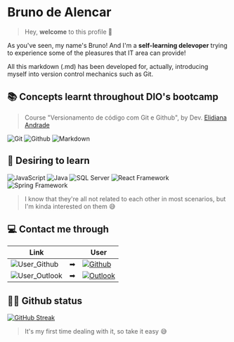 # Bruno de Alencar
> Hey, **welcome** to this profile 👋

As you've seen, my name's Bruno! And I'm a **self-learning delevoper** trying to experience some of the pleasures that IT area can provide!

All this markdown (.md) has been developed for, actually, introducing myself into version control mechanics such as Git.

## 📚 Concepts learnt throughout DIO's bootcamp 

> Course "Versionamento de código com Git e Github", by Dev. [Elidiana Andrade](https://github.com/elidianaandrade)

![Git](https://img.shields.io/badge/git-000?style=for-the-badge&logo=git)
![Github](https://img.shields.io/badge/github-000?style=for-the-badge&logo=github)
![Markdown](https://img.shields.io/badge/markdown-000?style=for-the-badge&logo=markdown)

## 🤔 Desiring to learn
![JavaScript](https://img.shields.io/badge/javascript-F7DF1E?style=for-the-badge&logo=javascript&logoColor=black)
![Java](https://img.shields.io/badge/java-F80000?style=for-the-badge&logo=oracle)
![SQL Server](https://img.shields.io/badge/sql_server-blue?style=for-the-badge&logo=microsoftsqlserver&logoColor=white)
![React Framework](https://img.shields.io/badge/react-61DAFB?style=for-the-badge&logo=react&logoColor=black)
![Spring Framework](https://img.shields.io/badge/spring-6DB33F?style=for-the-badge&logo=spring&logoColor=white)

> I know that they're all not related to each other in most scenarios, but I'm kinda interested on them 😅

## 💻 Contact me through

|   **Link**    |   |    **User**    |
|   ---         |---|     ---         |
|   ![User_Github](https://img.shields.io/badge/@brunodealencar-000?style=for-the-badge)   | ➡ | [![Github](https://img.shields.io/badge/personal_profile-000?style=for-the-badge&logo=github)](https://github.com/brunodealencar) |
|   ![User_Outlook](https://img.shields.io/badge/brunoalencar2002@hotmail.com-000?style=for-the-badge) | ➡ | [![Outlook](https://img.shields.io/badge/email-000?style=for-the-badge&logo=microsoft-outlook&logoColor=blue)](mailto:brunoalencar2002@hotmail.com)

## 👨‍💻 Github status

[![GitHub Streak](https://streak-stats.demolab.com/?user=brunodealencar&theme=bear&background=000&border=30A3DC&dates=FFF)](https://git.io/streak-stats)

> It's my first time dealing with it, so take it easy 😅